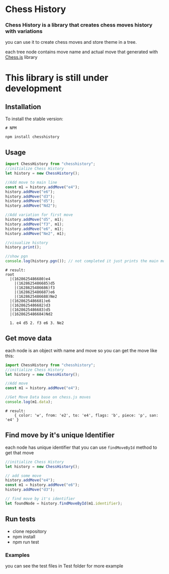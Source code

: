 # Chess History

### Chess History is a library that creates chess moves history with variations

you can use it to create chess moves and store theme in a tree.

each tree node contains move name and actual move that generated with [Chess.js](https://github.com/jhlywa/chess.js/blob/master/README.md) library

# This library is still under development

## Installation

To install the stable version:

```
# NPM

npm install chesshistory

```

## Usage

```javascript
import ChessHistory from "chesshistory";
//initialize Chess History
let history = new ChessHistory();

//Add move to main line
const m1 = history.addMove("e4");
history.addMove("e6");
history.addMove("d3");
history.addMove("d5");
history.addMove("Nd2");

//Add variation for first move
history.addMove("d5", m1);
history.addMove("f3", m1);
history.addMove("e6", m1);
history.addMove("Ne2", m1);

//visualize history
history.print();

//show pgn
console.log(history.pgn()); // not completed it just prints the main moves
```

```
# result:
root
  |(1628625486680)e4
    |(1628625486685)d5
    |(1628625486686)f3
    |(1628625486687)e6
    |(1628625486688)Ne2
  |(1628625486681)e6
  |(1628625486682)d3
  |(1628625486683)d5
  |(1628625486684)Nd2

  1. e4 d5 2. f3 e6 3. Ne2
```

## Get move data

each node is an object with name and move so you can get the move like this:

```javascript
import ChessHistory from "chesshistory";
//initialize Chess History
let history = new ChessHistory();

//Add move
const m1 = history.addMove("e4");

//Get Move Data base on chess.js moves
console.log(m1.data);
```

```
# result:
    { color: 'w', from: 'e2', to: 'e4', flags: 'b', piece: 'p', san: 'e4' }

```

## Find move by it's unique Identifier

each node has unique identifier that you can use `findMoveById` method to get that move

```javascript
//initialize Chess History
let history = new ChessHistory();

// add some move
history.addMove("e4");
const m1 = history.addMove("e6");
history.addMove("d3");

// find move by it's identifier
let foundNode = history.findMoveById(m1.identifier);
```

## Run tests

- clone repository
- npm install
- npm run test

### Examples

you can see the test files in Test folder for more example
